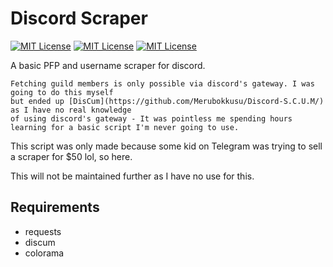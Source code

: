 # Discord Scraper

[![MIT License](https://img.shields.io/github/last-commit/akimbo7/DiscordScrape?color=%23136F63&style=flat-square)](https://github.com/akimbo7/DiscordScrape)
[![MIT License](https://img.shields.io/github/repo-size/akimbo7/DiscordScrape?color=%23E0CA3C&style=flat-square)](https://github.com/akimbo7/DiscordScrape)
[![MIT License](https://img.shields.io/github/v/release/akimbo7/DiscordScrape?color=%23F34213&style=flat-square)](https://github.com/akimbo7/DiscordScrape/releases)

A basic PFP and username scraper for discord.

```
Fetching guild members is only possible via discord's gateway. I was going to do this myself 
but ended up [DisCum](https://github.com/Merubokkusu/Discord-S.C.U.M/) as I have no real knowledge 
of using discord's gateway - It was pointless me spending hours learning for a basic script I'm never going to use.
```

This script was only made because some kid on Telegram was trying to sell a scraper for $50 lol, so here.

This will not be maintained further as I have no use for this.

## Requirements
- requests
- discum
- colorama

